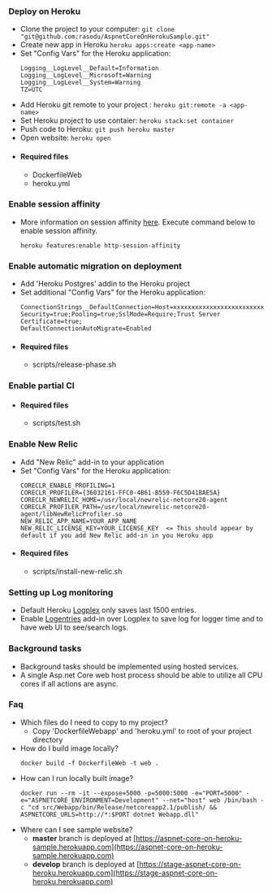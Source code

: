 ### Deploy on Heroku
- Clone the project to your computer: ```git clone "git@github.com:rasodu/AspnetCoreOnHerokuSample.git"```
- Create new app in Heroku ```heroku apps:create <app-name>```
- Set "Config Vars" for the Heroku application:
  ```
  Logging__LogLevel__Default=Information
  Logging__LogLevel__Microsoft=Warning
  Logging__LogLevel__System=Warning
  TZ=UTC
  ```
- Add Heroku git remote to your project : ```heroku git:remote -a <app-name>```
- Set Heroku project to use contaier: ```heroku stack:set container```
- Push code to Heroku: ```git push heroku master```
- Open website: ```heroku open```
- #### Required files
  - DockerfileWeb
  - heroku.yml

### Enable session affinity
- More information on session affinity [here](https://devcenter.heroku.com/articles/session-affinity). Execute command below to enable session affinity.
  ```
  heroku features:enable http-session-affinity
  ```

### Enable automatic migration on deployment
- Add 'Heroku Postgres' addin to the Heroku project
- Set additional "Config Vars" for the Heroku application:
  ```
  ConnectionStrings__DefaultConnection=Host=xxxxxxxxxxxxxxxxxxxxxxxxxxxxxxxxxxxxxxxxx;Database=xxxxxxxxxxxxxx;Username=xxxxxxxxxxxxxx;Password=xxxxxxxxxxxxxxxxxxxxxxxxxxxxxxxxxxxxxxxxxxxxxxxxxxxxxxxxxxxxxxxx;Integrated Security=true;Pooling=true;SslMode=Require;Trust Server Certificate=true;
  DefaultConnectionAutoMigrate=Enabled
  ```
- #### Required files
  - scripts/release-phase.sh

### Enable partial CI
- #### Required files
  - scripts/test.sh

### Enable New Relic
- Add "New Relic" add-in to your application
- Set "Config Vars" for the Heroku application:
  ```
  CORECLR_ENABLE_PROFILING=1
  CORECLR_PROFILER={36032161-FFC0-4B61-B559-F6C5D41BAE5A}
  CORECLR_NEWRELIC_HOME=/usr/local/newrelic-netcore20-agent
  CORECLR_PROFILER_PATH=/usr/local/newrelic-netcore20-agent/libNewRelicProfiler.so
  NEW_RELIC_APP_NAME=YOUR_APP_NAME
  NEW_RELIC_LICENSE_KEY=YOUR_LICENSE_KEY  <= This should appear by default if you add New Relic add-in in you Heroku app
  ```
- #### Required files
  - scripts/install-new-relic.sh

### Setting up Log monitoring
- Default Heroku [Logplex](https://devcenter.heroku.com/articles/logplex) only saves last 1500 entries.
- Enable [Logentries](https://elements.heroku.com/addons/logentries) add-in over Logplex to save log for logger time and to have web UI to see/search logs.

### Background tasks
- Background tasks should be implemented using hosted services.
- A single Asp.net Core web host process should be able to utilize all CPU cores if all actions are async.

### Faq
- Which files do I need to copy to my project?
  - Copy 'DockerfileWebapp' and 'heroku.yml' to root of your project directory
- How do I build image locally?
  ```
  docker build -f DockerfileWeb -t web .
  ```
- How can I run locally built image?
  ```
  docker run --rm -it --expose=5000 -p=5000:5000 -e="PORT=5000" -e="ASPNETCORE_ENVIRONMENT=Development" --net="host" web /bin/bash -c "cd src/Webapp/bin/Release/netcoreapp2.1/publish/ && ASPNETCORE_URLS=http://*:$PORT dotnet Webapp.dll"
  ```
- Where can I see sample website?
  - **master** branch is deployed at [https://aspnet-core-on-heroku-sample.herokuapp.com](https://aspnet-core-on-heroku-sample.herokuapp.com)
  - **develop** branch is deployed at [https://stage-aspnet-core-on-heroku.herokuapp.com](https://stage-aspnet-core-on-heroku.herokuapp.com)
